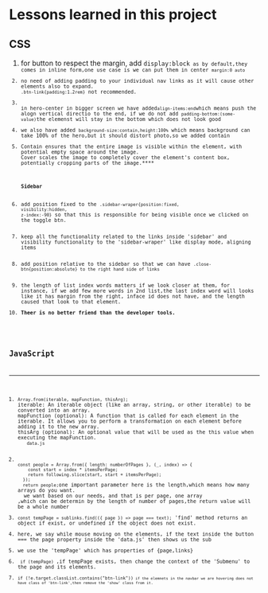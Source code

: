 <h1>Lessons learned in this project</h1>
<h2>CSS</h2>
<ol>
<li>for button to respect the margin, add <code>display:block<code> as by default,they comes in inline form,one use case is we can put them in center <code>margin:0 auto</code></li>
<li>no need of adding padding to your individual nav links as it will cause other elements also to expand.
<code>.btn-link{padding:1.2rem}</code> not recommended.
</li>
<li>
in hero-center in bigger screen we have added<code>align-items:end</code>which means push the alogn vertical directio to the end, if we do not add <code>padding-bottom:(some-value)</code>the elemenst will stay in the bottom which does not look good</li>
<li>we also have added <code>background-size:contain,height:100%</code> which means background can take 100% of the hero,but it should distort photo,so we added contain</li>
<li>Contain ensures that the entire image is visible within the element, with potential empty space around the image.
Cover scales the image to completely cover the element's content box, potentially cropping parts of the image.****</li>

<h4>Sidebar</h4>
<li>add position fixed to the <code>.sidebar-wraper{position:fixed,
visibility:hidden,
z-index:-90}</code> so that this is responsible for being visible once we clicked on the toggle btn.</li>

<li>keep all the functionality related to the links inside 'sidebar' and visibility functionality to the 'sidebar-wraper' like display mode, aligning items</li>

<li>add position relative to the sidebar so that we can have <code>.close-btn{position:absolute} to the right hand side of links</code></li>

<li>the length of list index words matters if we look closer at them, for instance, if we add few more words in 2nd list,the last index word will looks like it has margin from the right, inface id does not have, and the length caused that look to that element.</li>
<li><strong>Theer is no better friend than the developer tools.</strong></li>
</ol>

<h2>JavaScript</h2>
<hr>
<ol>
<li><code>Array.from(iterable, mapFunction, thisArg);</code>
iterable: An iterable object (like an array, string, or other iterable) to be converted into an array.
mapFunction (optional): A function that is called for each element in the iterable. It allows you to perform a transformation on each element before adding it to the new array.
thisArg (optional): An optional value that will be used as the this value when executing the mapFunction.
   <code>data.js</code></li>

<li><code>
const people = Array.from({ length: numberOfPages }, (_, index) => {
    const start = index * itemsPerPage;
    return following.slice(start, start + itemsPerPage);
  });
  return people;</code>one important parameter here is the length,which means how many arrays do you want.
  we want based on our needs, and that is per page, one array
,which can be determin by the length of number of pages,the return value will be a whole number</li>
<li><code>const tempPage = sublinks.find(({ page }) => page === text);</code> 'find' method returns an object if exist, or undefined if the object does not exist.</li>
<li>here, we say while mouse moving on the elements, if the text inside the button === the page property inside the 'data.js' then shows us the sub</li>
<li>we use the 'tempPage' which has properties of {page,links}</li>
<li><code> if (tempPage) </code>,if tempPage exists, then change the context of the 'Submenu' to the page and its elements.</li>
<li><code>if (!e.target.classList.contains("btn-link"))<code> if the elemnets in the navbar we are hovering does not have class of 'btn-link',then remove the 'show' class from it.</li>
</ol>
